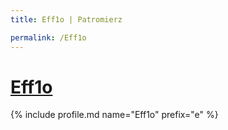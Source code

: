 ```yaml
---
title: Eff1o | Patromierz

permalink: /Eff1o
---
```


# [Eff1o](https://patronite.pl/Eff1o)

{% include profile.md name="Eff1o" prefix="e" %}

